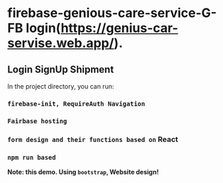 # firebase-genious-care-service-G-FB login(https://genius-car-servise.web.app/).


## Login SignUp Shipment
In the project directory, you can run:

### `firebase-init, RequireAuth Navigation `


### `Fairbase hosting`


### `form design and their functions based on` React


### `npm run based`

**Note: this demo. Using `bootstrap`, Website design!**
